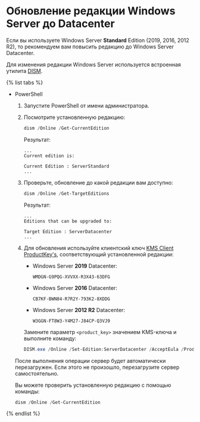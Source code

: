 # Обновление редакции Windows Server до Datacenter

Если вы используете Windows Server **Standard** Edition (2019, 2016, 2012 R2), то рекомендуем вам повысить редакцию до Windows Server Datacenter.

Для изменения редакции Windows Server используется встроенная утилита [DISM](https://docs.microsoft.com/en-us/windows-hardware/manufacture/desktop/dism-windows-edition-servicing-command-line-options).

{% list tabs %}

- PowerShell

  1. Запустите PowerShell от имени администратора.
  1. Посмотрите установленную редакцию:
      
      ```powershell
      dism /Online /Get-CurrentEdition
      ```

      Результат:
      
      ```
      ...
      Current edition is:

      Current Edition : ServerStandard
      ...
      ```

  1. Проверьте, обновление до какой редакции вам доступно:
      
      ```powershell
      dism /Online /Get-TargetEditions
      ```

      Результат:
      ```
      ...
      Editions that can be upgraded to:
    
      Target Edition : ServerDatacenter
      ...
      ```

  1. Для обновления используйте клиентский ключ [KMS Client ProductKey's](https://docs.microsoft.com/ru-ru/windows-server/get-started/kmsclientkeys), соответствующий установленной редакции:
      * Windows Server **2019** Datacenter:
         ```
         WMDGN-G9PQG-XVVXX-R3X43-63DFG
         ```
      * Windows Server **2016** Datacenter:
         ```
         CB7KF-BWN84-R7R2Y-793K2-8XDDG
         ```
      * Windows Server **2012 R2** Datacenter:
         ```
         W3GGN-FT8W3-Y4M27-J84CP-Q3VJ9
         ```
      
     Замените параметр `<product_key>` значением KMS-ключа и выполните команду:

      ```powershell
      DISM.exe /Online /Set-Edition:ServerDatacenter /AcceptEula /ProductKey:<product_key>
      ```

  После выполнения операции сервер будет автоматически перезагружен. Если этого не произошло, перезагрузите сервер самостоятельно.

  Вы можете проверить установленную редакцию с помощью команды:

   ```powershell
   dism /Online /Get-CurrentEdition
   ```

{% endlist %}

